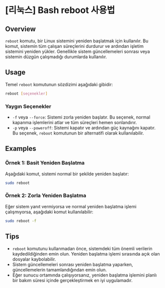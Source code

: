 # [리눅스] Bash reboot 사용법

## Overview
`reboot` komutu, bir Linux sistemini yeniden başlatmak için kullanılır. Bu komut, sistemin tüm çalışan süreçlerini durdurur ve ardından işletim sistemini yeniden yükler. Genellikle sistem güncellemeleri sonrası veya sistemin düzgün çalışmadığı durumlarda kullanılır.

## Usage
Temel `reboot` komutunun sözdizimi aşağıdaki gibidir:

```bash
reboot [seçenekler]
```

### Yaygın Seçenekler
- `-f` veya `--force`: Sistemi zorla yeniden başlatır. Bu seçenek, normal kapanma işlemlerini atlar ve tüm süreçleri hemen sonlandırır.
- `-p` veya `--poweroff`: Sistemi kapatır ve ardından güç kaynağını kapatır. Bu seçenek, `reboot` komutunun bir alternatifi olarak kullanılabilir.

## Examples
### Örnek 1: Basit Yeniden Başlatma
Aşağıdaki komut, sistemi normal bir şekilde yeniden başlatır:

```bash
sudo reboot
```

### Örnek 2: Zorla Yeniden Başlatma
Eğer sistem yanıt vermiyorsa ve normal yeniden başlatma işlemi çalışmıyorsa, aşağıdaki komut kullanılabilir:

```bash
sudo reboot -f
```

## Tips
- `reboot` komutunu kullanmadan önce, sistemdeki tüm önemli verilerin kaydedildiğinden emin olun. Yeniden başlatma işlemi sırasında açık olan dosyalar kaybolabilir.
- Sistem güncellemeleri sonrası yeniden başlatma yaparken, güncellemelerin tamamlandığından emin olun.
- Eğer sunucu ortamında çalışıyorsanız, yeniden başlatma işlemini planlı bir bakım süresi içinde gerçekleştirmek en iyi uygulamadır.